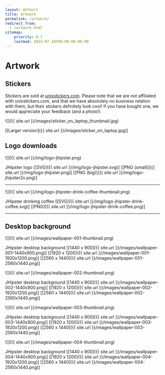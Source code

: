 ```yaml
---
layout: default
title: Artwork
permalink: /artwork/
redirect_from:
  - /artwork.html
sitemap:
    priority: 0.7
    lastmod: 2015-07-10T00:00:00-00:00
---
```


# <i class="fa fa-pencil"></i> Artwork

## Stickers

Stickers are sold at [unixstickers.com]( http://www.unixstickers.com/stickers/coding_stickers/java-hispter-jhipster-shaped-sticker). Please note that we are not affiliated with unixstickers.com, and that we have absolutely no business relation with them, but their stickers definitely look cool! If you have bought one, we would appreciate your feedback (and a photo!).

![]({{ site.url }}/images/sticker_on_laptop_thumbnail.jpg)

[[Larger version]({{ site.url }}/images/sticker_on_laptop.jpg)]

## Logo downloads

![]({{ site.url }}/img/logo-jhipster.png)

JHipster logo [[SVG]({{ site.url }}/img/logo-jhipster.svg)] [[PNG (small)]({{ site.url }}/img/logo-jhipster.png)] [[PNG (big)]({{ site.url }}/img/logo-jhipster2x.png)]

* * *

![]({{ site.url }}/img/logo-jhipster-drink-coffee-thumbnail.png)

JHipster drinking coffee [[SVG]({{ site.url }}/img/logo-jhipster-drink-coffee.svg)] [[PNG]({{ site.url }}/img/logo-jhipster-drink-coffee.png)]

* * *

## Desktop background

![]({{ site.url }}/images/wallpaper-001-thumbnail.png)

JHipster desktop background [[1440 x 900]({{ site.url }}/images/wallpaper-001-1440x900.png)] [[1920 x 1200]({{ site.url }}/images/wallpaper-001-1920x1200.png)] [[2560 x 1440]({{ site.url }}/images/wallpaper-001-2560x1440.png)]

![]({{ site.url }}/images/wallpaper-002-thumbnail.png)

JHipster desktop background [[1440 x 900]({{ site.url }}/images/wallpaper-002-1440x900.png)] [[1920 x 1200]({{ site.url }}/images/wallpaper-002-1920x1200.png)] [[2560 x 1440]({{ site.url }}/images/wallpaper-002-2560x1440.png)]

![]({{ site.url }}/images/wallpaper-003-thumbnail.png)

JHipster desktop background [[1440 x 900]({{ site.url }}/images/wallpaper-003-1440x900.png)] [[1920 x 1200]({{ site.url }}/images/wallpaper-003-1920x1200.png)] [[2560 x 1440]({{ site.url }}/images/wallpaper-003-2560x1440.png)]

![]({{ site.url }}/images/wallpaper-004-thumbnail.png)

JHipster desktop background [[1440 x 900]({{ site.url }}/images/wallpaper-004-1440x900.png)] [[1920 x 1200]({{ site.url }}/images/wallpaper-004-1920x1200.png)] [[2560 x 1440]({{ site.url }}/images/wallpaper-004-2560x1440.png)]

